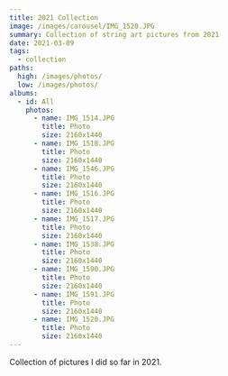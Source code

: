 ```yaml
---
title: 2021 Collection
image: /images/carousel/IMG_1520.JPG
summary: Collection of string art pictures from 2021  
date: 2021-03-09
tags:
  - collection
paths:
  high: /images/photos/
  low: /images/photos/
albums:
  - id: All
    photos:
      - name: IMG_1514.JPG
        title: Photo
        size: 2160x1440
      - name: IMG_1518.JPG
        title: Photo
        size: 2160x1440
      - name: IMG_1546.JPG
        title: Photo
        size: 2160x1440
      - name: IMG_1516.JPG
        title: Photo
        size: 2160x1440
      - name: IMG_1517.JPG
        title: Photo
        size: 2160x1440
      - name: IMG_1538.JPG
        title: Photo
        size: 2160x1440
      - name: IMG_1590.JPG
        title: Photo
        size: 2160x1440
      - name: IMG_1591.JPG
        title: Photo
        size: 2160x1440
      - name: IMG_1520.JPG
        title: Photo
        size: 2160x1440 
---
```


Collection of pictures I did so far in 2021.

<PhotoAlbum id="All" />

